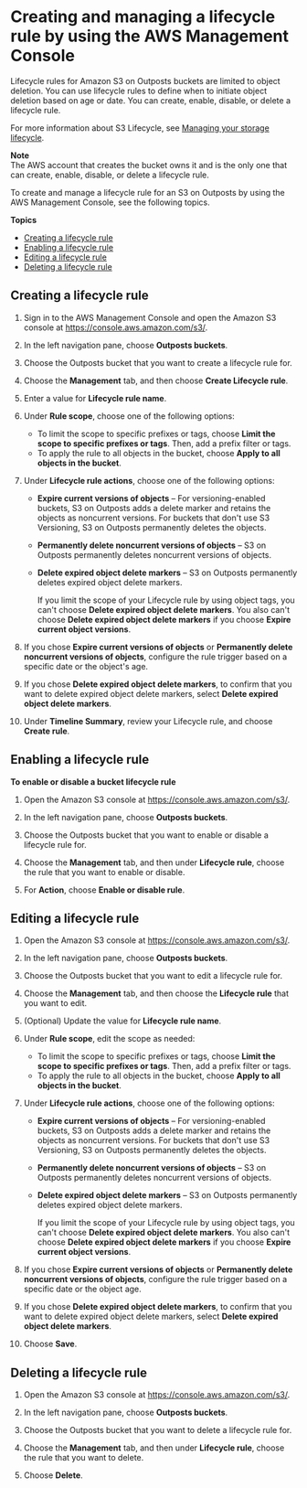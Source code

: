 # Creating and managing a lifecycle rule by using the AWS Management Console<a name="S3OutpostsLifecycleConsole"></a>

Lifecycle rules for Amazon S3 on Outposts buckets are limited to object deletion\. You can use lifecycle rules to define when to initiate object deletion based on age or date\. You can create, enable, disable, or delete a lifecycle rule\.

For more information about S3 Lifecycle, see [Managing your storage lifecycle](object-lifecycle-mgmt.md)\.

**Note**  
The AWS account that creates the bucket owns it and is the only one that can create, enable, disable, or delete a lifecycle rule\.

To create and manage a lifecycle rule for an S3 on Outposts by using the AWS Management Console, see the following topics\.

**Topics**
+ [Creating a lifecycle rule](#s3-outposts-bucket-create-lifecycle)
+ [Enabling a lifecycle rule](#s3-outposts-bucket-enable-lifecycle)
+ [Editing a lifecycle rule](#s3-outposts-bucket-edit-lifecycle)
+ [Deleting a lifecycle rule](#s3-outposts-bucket-delete-lifecycle)

## Creating a lifecycle rule<a name="s3-outposts-bucket-create-lifecycle"></a>

1. Sign in to the AWS Management Console and open the Amazon S3 console at [https://console\.aws\.amazon\.com/s3/](https://console.aws.amazon.com/s3/)\.

1. In the left navigation pane, choose **Outposts buckets**\.

1. Choose the Outposts bucket that you want to create a lifecycle rule for\.

1. Choose the **Management** tab, and then choose **Create Lifecycle rule**\.

1. Enter a value for **Lifecycle rule name**\.

1. Under **Rule scope**, choose one of the following options:
   + To limit the scope to specific prefixes or tags, choose **Limit the scope to specific prefixes or tags**\. Then, add a prefix filter or tags\.
   + To apply the rule to all objects in the bucket, choose **Apply to all objects in the bucket**\.

1. Under **Lifecycle rule actions**, choose one of the following options:
   + **Expire current versions of objects** – For versioning\-enabled buckets, S3 on Outposts adds a delete marker and retains the objects as noncurrent versions\. For buckets that don't use S3 Versioning, S3 on Outposts permanently deletes the objects\.
   + **Permanently delete noncurrent versions of objects** – S3 on Outposts permanently deletes noncurrent versions of objects\. 
   + **Delete expired object delete markers** – S3 on Outposts permanently deletes expired object delete markers\.

     If you limit the scope of your Lifecycle rule by using object tags, you can't choose **Delete expired object delete markers**\. You also can't choose **Delete expired object delete markers** if you choose **Expire current object versions**\.

1. If you chose **Expire current versions of objects** or **Permanently delete noncurrent versions of objects**, configure the rule trigger based on a specific date or the object's age\. 

1. If you chose **Delete expired object delete markers**, to confirm that you want to delete expired object delete markers, select **Delete expired object delete markers**\.

1. Under **Timeline Summary**, review your Lifecycle rule, and choose **Create rule**\.

## Enabling a lifecycle rule<a name="s3-outposts-bucket-enable-lifecycle"></a>

**To enable or disable a bucket lifecycle rule**

1. Open the Amazon S3 console at [https://console\.aws\.amazon\.com/s3/](https://console.aws.amazon.com/s3/)\.

1. In the left navigation pane, choose **Outposts buckets**\.

1. Choose the Outposts bucket that you want to enable or disable a lifecycle rule for\.

1. Choose the **Management** tab, and then under **Lifecycle rule**, choose the rule that you want to enable or disable\.

1. For **Action**, choose **Enable or disable rule**\.

## Editing a lifecycle rule<a name="s3-outposts-bucket-edit-lifecycle"></a>

1. Open the Amazon S3 console at [https://console\.aws\.amazon\.com/s3/](https://console.aws.amazon.com/s3/)\.

1. In the left navigation pane, choose **Outposts buckets**\.

1. Choose the Outposts bucket that you want to edit a lifecycle rule for\.

1. Choose the **Management** tab, and then choose the **Lifecycle rule** that you want to edit\.

1. \(Optional\) Update the value for **Lifecycle rule name**\.

1. Under **Rule scope**, edit the scope as needed:
   + To limit the scope to specific prefixes or tags, choose **Limit the scope to specific prefixes or tags**\. Then, add a prefix filter or tags\.
   + To apply the rule to all objects in the bucket, choose **Apply to all objects in the bucket**\.

1. Under **Lifecycle rule actions**, choose one of the following options:
   + **Expire current versions of objects** – For versioning\-enabled buckets, S3 on Outposts adds a delete marker and retains the objects as noncurrent versions\. For buckets that don't use S3 Versioning, S3 on Outposts permanently deletes the objects\.
   + **Permanently delete noncurrent versions of objects** – S3 on Outposts permanently deletes noncurrent versions of objects\. 
   + **Delete expired object delete markers** – S3 on Outposts permanently deletes expired object delete markers\.

     If you limit the scope of your Lifecycle rule by using object tags, you can't choose **Delete expired object delete markers**\. You also can't choose **Delete expired object delete markers** if you choose **Expire current object versions**\.

1. If you chose **Expire current versions of objects** or **Permanently delete noncurrent versions of objects**, configure the rule trigger based on a specific date or the object age\. 

1. If you chose **Delete expired object delete markers**, to confirm that you want to delete expired object delete markers, select **Delete expired object delete markers**\.

1. Choose **Save**\.

## Deleting a lifecycle rule<a name="s3-outposts-bucket-delete-lifecycle"></a>

1. Open the Amazon S3 console at [https://console\.aws\.amazon\.com/s3/](https://console.aws.amazon.com/s3/)\.

1. In the left navigation pane, choose **Outposts buckets**\.

1. Choose the Outposts bucket that you want to delete a lifecycle rule for\.

1. Choose the **Management** tab, and then under **Lifecycle rule**, choose the rule that you want to delete\.

1. Choose **Delete**\.